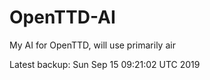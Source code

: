 # OpenTTD-AI
My AI for OpenTTD, will use primarily air

Latest backup: Sun Sep 15 09:21:02 UTC 2019
